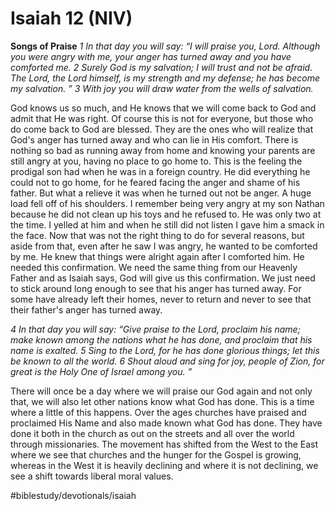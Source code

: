 # Isaiah 12 (NIV) 
**Songs of Praise**
*1 In that day you will say:*
*“I will praise you, Lord.*
*Although you were angry with me,*
*your anger has turned away*
*and you have comforted me.*
*2 Surely God is my salvation;*
*I will trust and not be afraid.*
*The Lord, the Lord himself, is my strength and my defense;*
*he has become my salvation. ”*
*3 With joy you will draw water*
*from the wells of salvation.*

God knows us so much, and He knows that we will come back to God and admit that He was right. Of course this is not for everyone, but those who do come back to God are blessed. They are the ones who will realize that God's anger has turned away and who can lie in His comfort. 
There is nothing so bad as running away from home and knowing your parents are still angry at you, having no place to go home to. This is the feeling the prodigal son had when he was in a foreign country. He did everything he could not to go home, for he feared facing the anger and shame of his father. But what a relieve it was when he turned out not be anger. A huge load fell off of his shoulders.
I remember being very angry at my son Nathan because he did not clean up his toys and he refused to. He was only two at the time. I yelled at him and when he still did not listen I gave him a smack in the face. Now that was not the right thing to do for several reasons, but aside from that, even after he saw I was angry, he wanted to be comforted by me. He knew that things were alright again after I comforted him. He needed this confirmation. 
We need the same thing from our Heavenly Father and as Isaiah says, God will give us this confirmation. We just need to stick around long enough to see that his anger has turned away. For some have already left their homes, never to return and never to see that their father's anger has turned away. 

*4 In that day you will say:*
*“Give praise to the Lord, proclaim his name;*
*make known among the nations what he has done,*
*and proclaim that his name is exalted.*
*5 Sing to the Lord, for he has done glorious things;*
*let this be known to all the world.*
*6 Shout aloud and sing for joy, people of Zion,*
*for great is the Holy One of Israel among you. ”*

There will once be a day where we will praise our God again and not only that, we will also let other nations know what God has done. This is a time where a little of this happens. Over the ages churches have praised and proclaimed His Name and also made known what God has done. They have done it both in the church as out on the streets and all over the world through missionaries. 
The movement has shifted from the West to the East where we see that churches and the hunger for the Gospel is growing, whereas in the West it is heavily declining and where it is not declining, we see a shift towards liberal moral values.

#biblestudy/devotionals/isaiah